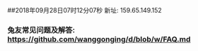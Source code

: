 ##2018年09月28日07时12分07秒 新址: 159.65.149.152
### 兔友常见问题及解答: https://github.com/wanggonging/d/blob/w/FAQ.md
